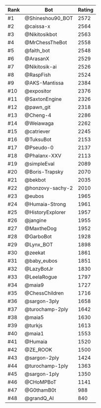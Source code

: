 Rank|Bot|Rating
---|---|---
#1|@Shineshou90_BOT|2572
#2|@caissa-x|2564
#3|@Nikitosikbot|2563
#4|@MrChessTheBot|2558
#5|@faith_bot|2548
#6|@ArasanX|2529
#7|@Nikitosik-ai|2526
#8|@RaspFish|2524
#9|@AKS-Mantissa|2384
#10|@expositor|2376
#11|@SaxtonEngine|2326
#12|@pawn_git|2318
#13|@Cheng-4|2286
#14|@Weiawaga|2262
#15|@catriever|2245
#16|@TuksuBot|2153
#17|@Pseudo-0|2137
#18|@Phalanx-XXV|2113
#19|@simpleEval|2089
#20|@Boris-Trapsky|2070
#21|@bekbot|2035
#22|@honzovy-sachy-2|2010
#23|@eubos|1965
#24|@Humaia-Strong|1961
#25|@HistoryExplorer|1957
#26|@jangine|1955
#27|@MaxtheDog|1952
#28|@GarboBot|1928
#29|@Lynx_BOT|1898
#30|@zeekat|1861
#31|@baby_eubos|1851
#32|@LazyBotJr|1830
#33|@LeelaRogue|1797
#34|@maia9|1727
#35|@ChessChildren|1716
#36|@sargon-3ply|1658
#37|@turochamp-2ply|1642
#38|@maia5|1630
#39|@turkjs|1613
#40|@maia1|1553
#41|@Humaia|1520
#42|@ZE_ROOK|1500
#43|@sargon-2ply|1424
#44|@turochamp-1ply|1363
#45|@sargon-1ply|1350
#46|@CHoMPBoT|1141
#47|@G0thamB0t|988
#48|@grandQ_AI|840
